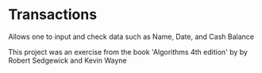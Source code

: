 # Transactions
Allows one to input and check data such as Name, Date, and Cash Balance

This project was an exercise from the book 'Algorithms 4th edition' by by Robert Sedgewick and Kevin Wayne
